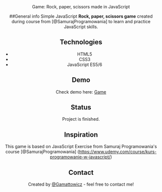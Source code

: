 <div align="center">Game: Rock, paper, scissors made in JavaScript <div>

##General info
Simple JavaScript **Rock, paper, scissors game** created during course from [@SamurajProgramowania] to learn and practice JavaScript skills.

## Technologies
* HTML5
* CSS3
* JavaScript ES5/6

## Demo
Check demo here: [Game](https://gamattowicz.github.io/Rock_Paper_Scissors//)

## Status 
Project is finished.

## Inspiration
This game is based on JavaScript Exercise from Samuraj Programowania's course [@SamurajProgramowania]
(https://www.udemy.com/course/kurs-programowanie-w-javascript/)

## Contact
Created by [@Gamattowicz](https://github.com/Gamattowicz) - feel free to contact me!